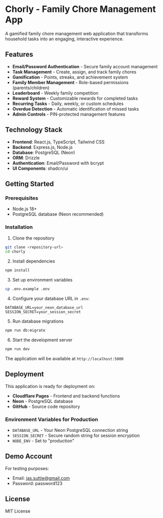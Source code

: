 # Chorly - Family Chore Management App

A gamified family chore management web application that transforms household tasks into an engaging, interactive experience.

## Features

- **Email/Password Authentication** - Secure family account management
- **Task Management** - Create, assign, and track family chores
- **Gamification** - Points, streaks, and achievement system
- **Family Member Management** - Role-based permissions (parents/children)
- **Leaderboard** - Weekly family competition
- **Reward System** - Customizable rewards for completed tasks
- **Recurring Tasks** - Daily, weekly, or custom schedules
- **Overdue Detection** - Automatic identification of missed tasks
- **Admin Controls** - PIN-protected management features

## Technology Stack

- **Frontend**: React.js, TypeScript, Tailwind CSS
- **Backend**: Express.js, Node.js
- **Database**: PostgreSQL (Neon)
- **ORM**: Drizzle
- **Authentication**: Email/Password with bcrypt
- **UI Components**: shadcn/ui

## Getting Started

### Prerequisites

- Node.js 18+ 
- PostgreSQL database (Neon recommended)

### Installation

1. Clone the repository
```bash
git clone <repository-url>
cd chorly
```

2. Install dependencies
```bash
npm install
```

3. Set up environment variables
```bash
cp .env.example .env
```

4. Configure your database URL in `.env`:
```env
DATABASE_URL=your_neon_database_url
SESSION_SECRET=your_session_secret
```

5. Run database migrations
```bash
npm run db:migrate
```

6. Start the development server
```bash
npm run dev
```

The application will be available at `http://localhost:5000`

## Deployment

This application is ready for deployment on:

- **Cloudflare Pages** - Frontend and backend functions
- **Neon** - PostgreSQL database
- **GitHub** - Source code repository

### Environment Variables for Production

- `DATABASE_URL` - Your Neon PostgreSQL connection string
- `SESSION_SECRET` - Secure random string for session encryption
- `NODE_ENV` - Set to "production"

## Demo Account

For testing purposes:
- Email: jas.suttie@gmail.com
- Password: password123

## License

MIT License